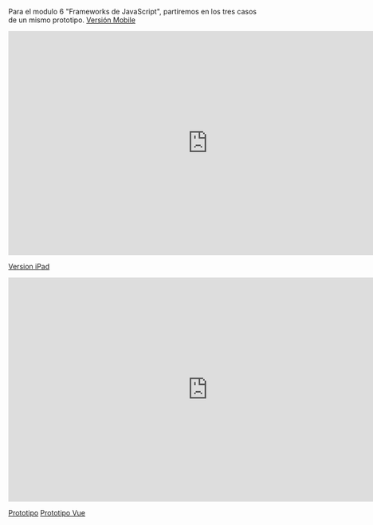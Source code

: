 Para el modulo 6 "Frameworks de JavaScript", partiremos en los tres casos de un mismo prototipo.
[Versión Mobile](https://www.figma.com/file/5GKrkEqTIAOIgYZZjpwUjT/blog?node-id=0%3A1)
<iframe style="border: none;" width="800" height="450" src="https://www.figma.com/embed?embed_host=share&url=https%3A%2F%2Fwww.figma.com%2Fproto%2F5GKrkEqTIAOIgYZZjpwUjT%2Fblog%3Fnode-id%3D1%253A340%26viewport%3D192%252C377%252C0.605482816696167%26scaling%3Dscale-down" allowfullscreen></iframe>

[Version iPad](https://www.figma.com/proto/5GKrkEqTIAOIgYZZjpwUjT/blog?node-id=57%3A28&viewport=-603%2C238%2C0.31085705757141113&scaling=contain)
<iframe style="border: none;" width="800" height="450" src="https://www.figma.com/embed?embed_host=share&url=https%3A%2F%2Fwww.figma.com%2Fproto%2F5GKrkEqTIAOIgYZZjpwUjT%2Fblog%3Fnode-id%3D57%253A28%26viewport%3D-603%252C238%252C0.31085705757141113%26scaling%3Dcontain" allowfullscreen></iframe>

[Prototipo](https://www.figma.com/proto/5GKrkEqTIAOIgYZZjpwUjT/blog?node-id=1%3A340&viewport=192%2C377%2C0.605482816696167&scaling=scale-down)
[Prototipo Vue](https://swc-demo-vue.now.sh/)